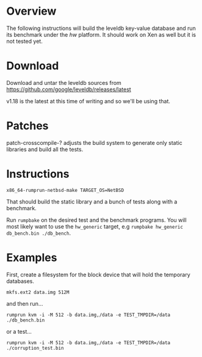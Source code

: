 Overview
========

The following instructions will build the leveldb key-value database and run
its benchmark under the _hw_ platform. It should work on Xen as well but it is
not tested yet.


Download
=========

Download and untar the leveldb sources from
https://github.com/google/leveldb/releases/latest

v1.18 is the latest at this time of writing and so we'll be using that.

Patches
=======

patch-crosscompile-? adjusts the build system to generate only static libraries
and build all the tests. 

Instructions
============

```
x86_64-rumprun-netbsd-make TARGET_OS=NetBSD
```

That should build the static library and a bunch of tests along with a
benchmark.

Run `rumpbake` on the desired test and the benchmark programs. You will most
likely want to use the `hw_generic` target, e.g `rumpbake hw_generic
db_bench.bin ./db_bench`.


Examples
========

First, create a filesystem for the block device that will hold the temporary
databases.

```
mkfs.ext2 data.img 512M
```

and then run...

```
rumprun kvm -i -M 512 -b data.img,/data -e TEST_TMPDIR=/data ./db_bench.bin
```

or a test...

```
rumprun kvm -i -M 512 -b data.img,/data -e TEST_TMPDIR=/data ./corruption_test.bin
```
